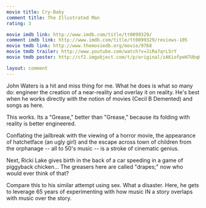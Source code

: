 ```yaml
---
movie title: Cry-Baby
comment title: The Illustrated Man
rating: 3

movie imdb link: http://www.imdb.com/title/tt0099329/
comment imdb link: http://www.imdb.com/title/tt0099329/reviews-105
movie tmdb link: http://www.themoviedb.org/movie/9768
movie tmdb trailer: http://www.youtube.com/watch?v=JiRa7qrL5rY
movie tmdb poster: http://cf2.imgobject.com/t/p/original/zAKiofpeH7UbqHJb4SyPMPPWSdb.jpg

layout: comment
---
```


John Waters is a hit and miss thing for me. What he does is what so many do: engineer the creation of a near-reality and overlay it on reality. He's best when he works directly with the notion of movies (Cecil B Demented) and songs as here.

This works. Its a "Grease," better than "Grease," because its folding with reality is better engineered. 

Conflating the jailbreak with the viewing of a horror movie, the appearance of hatchetface (an ugly girl) and the escape across town of children from the orphanage -- all to 50's music -- is a stroke of cinematic genius.

Next, Ricki Lake gives birth in the back of a car speeding in a game of piggyback chicken... The greasers here are called "drapes;" now who would ever think of that?

Compare this to his similar attempt using sex. What a disaster. Here, he gets to leverage 65 years of experimenting with how music IN a story overlaps with music over the story.